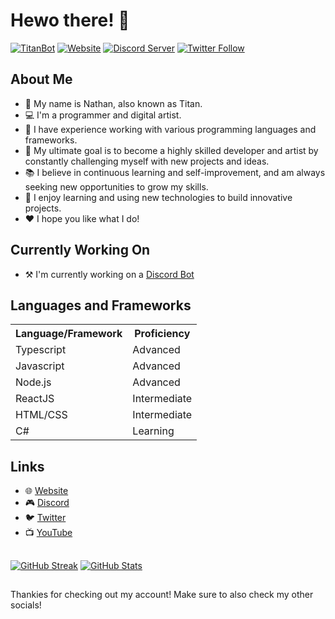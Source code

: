 # Hewo there! 🦊

[![TitanBot](https://img.shields.io/website?label=titanbot.net&style=for-the-badge&url=https%3A%2F%2Ftitanbot.net)][titanbot]
[![Website](https://img.shields.io/website?label=titanstudios.tk&style=for-the-badge&url=https%3A%2F%2Ftitanstudios.tk)][website]
[![Discord Server](https://img.shields.io/discord/708843719528284262.svg?color=5865f2&style=for-the-badge&logo=discord)][discord]
[![Twitter Follow](https://img.shields.io/twitter/follow/deathstormtitan?color=1DA1F2&logo=twitter&style=for-the-badge)][twitter]

## About Me
- 📜 My name is Nathan, also known as Titan.
- 💻 I'm a programmer and digital artist.
- 🌟 I have experience working with various programming languages and frameworks.
- 🎯 My ultimate goal is to become a highly skilled developer and artist by constantly challenging myself with new projects and ideas.
- 📚 I believe in continuous learning and self-improvement, and am always seeking new opportunities to grow my skills.
- 🚀 I enjoy learning and using new technologies to build innovative projects.
- ❤️ I hope you like what I do!

## Currently Working On
- ⚒️ I'm currently working on a [Discord Bot][titanbot]

## Languages and Frameworks
<table>
  <tr>
    <th>Language/Framework</th>
    <th>Proficiency</th>
  </tr>
  <tr>
    <td>Typescript</td>
    <td>Advanced</td>
  </tr>
  <tr>
    <td>Javascript</td>
    <td>Advanced</td>
  </tr>
  <tr>
    <td>Node.js</td>
    <td>Advanced</td>
  </tr>
  <tr>
    <td>ReactJS</td>
    <td>Intermediate</td>
  </tr>
  <tr>
    <td>HTML/CSS</td>
    <td>Intermediate</td>
  </tr>
  <tr>
    <td>C#</td>
    <td>Learning</td>
  </tr>
</table>

## Links
- 🌐 [Website][website]
- 🎮 [Discord][discord]
- 🐦 [Twitter][twitter]
- 📺 [YouTube][youtube]

##
[![GitHub Streak](https://streak-stats.demolab.com?user=DSTitan&theme=dark&hide_border=true&date_format=j%20M%5B%20Y%5D&background=45%2C210331%2C000439)](https://titanstudios.tk)
[![GitHub Stats](https://github-readme-stats.vercel.app/api?username=DSTitan&count_private=true&show_icons=true&include_all_commits=true&hide_border=true&custom_title=UwU&card_width=495px&ring_color=FA8B00&icon_color=FA8B00&text_color=ffffff&text_bold=false&bg_color=45%2C000439%2C210331)](https://titanstudios.tk)
##

Thankies for checking out my account! Make sure to also check my other socials!

[website]: https://titanstudios.tk
[titanbot]: https://titanbot.net
[discord]: https://discord.com/invite/j5pkCEff8P
[twitter]: https://twitter.com/intent/follow?original_referer=https%3A%2F%2Fgithub.com%2Fdeathstormtitan&screen_name=deathstormtitan
[youtube]: www.youtube.com/@deathstormtitan
